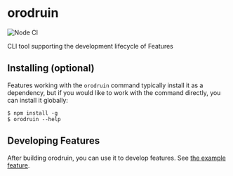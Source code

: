 # orodruin

![Node CI](https://github.com/polypoly-eu/orodruin/workflows/Node%20CI/badge.svg)

CLI tool supporting the development lifecycle of Features

## Installing (optional)

Features working with the `orodruin` command typically install it as a
dependency, but if you would like to work with the command directly, you can
install it globally:

```
$ npm install -g
$ orodruin --help
```

## Developing Features

After building orodruin, you can use it to develop features. See
[the example feature](../../../features/example).

